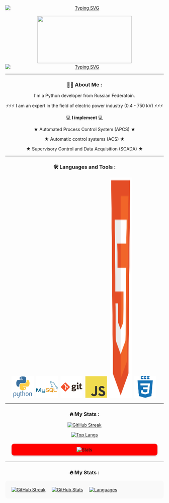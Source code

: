 <div id="header" align="center">
    <a href="https://git.io/typing-svg">
        <img src="https://readme-typing-svg.herokuapp.com?color=FF0000&lines=My+name+is+Anton&font=Ubuntu&size=24&width=400&height=100" 
             alt="Typing SVG" 
             style="display: block; margin: 0 auto;">
    </a>
    <br>
    <div id="header" align="center">
  <img src="https://media.giphy.com/media/dWesBcTLavkZuG35MI/giphy.gif" width="300" height="150"/>
</div>
    <a href="https://git.io/typing-svg">
        <img src="https://readme-typing-svg.herokuapp.com?color=FF0000&lines=Developer+of+APCS%2C+ACS%2C+SCADA&font=Ubuntu&size=24&width=400&height=100" 
             alt="Typing SVG" 
             style="display: block; margin: 0 auto;">
    </a>
</div>

--- 
<div align="center">
    
### :man_technologist: About Me :

<div id="header" align="center">
I'm a Python developer from Russian Federatoin.

:zap::zap::zap: I am an expert in the field of electric power industry (0.4 - 750 kV) :zap::zap::zap:

<div>💻 <b>I implement</b> 💻
 <p> <span class="star">&#x2605;</span> Automated Process Control System (APCS) <span class="star">&#x2605;</span></p>
 <p> <span class="star">&#x2605;</span> Automatic control systems (ACS) <span class="star">&#x2605;</span></p>
 <p> <span class="star">&#x2605;</span> Supervisory Control and Data Acquisition (SCADA) <span class="star">&#x2605;</span></p>
</div>
</div>

---
<div align="center">
    
### :hammer_and_wrench: Languages and Tools :
    
<div align="center">
  <img src="https://github.com/devicons/devicon/blob/master/icons/python/python-original-wordmark.svg" title="python" alt="python" width="70" height="70"/>&nbsp;
  <img src="https://github.com/devicons/devicon/blob/master/icons/mysql/mysql-original-wordmark.svg" title="MySQL"  alt="MySQL" width="70" height="70"/>&nbsp;
  <img src="https://github.com/devicons/devicon/blob/master/icons/git/git-original-wordmark.svg" title="Git" **alt="Git" width="70" height="70"/>&nbsp;
  <img src="https://github.com/devicons/devicon/blob/master/icons/javascript/javascript-original.svg" title="JavaScript" alt="JavaScript" width="70" height="70"/>&nbsp;
  <img src="https://github.com/devicons/devicon/blob/master/icons/html5/html5-original.svg" title="HTML5" alt="HTML" width="70" height="700"/>&nbsp;
  <img src="https://github.com/devicons/devicon/blob/master/icons/css3/css3-plain-wordmark.svg"  title="CSS3" alt="CSS" width="70" height="70"/>&nbsp;
</div>
</div>

---
<div align="center">

### :fire: My Stats :

[![GitHub Streak](https://github-readme-streak-stats.herokuapp.com/?user=Anton-Sergeev-EA&year=2025)](https://git.io/streak-stats)

[![Top Langs](https://github-readme-stats.vercel.app/api/top-langs/?username=Anton-Sergeev-EA&layout=compact&theme=vision-friendly-dark)](https://github.com/anuraghazra/github-readme-stats)

</div>

<div style="
    background-color: red;
    padding: 10px;
    border-radius: 8px;
    box-shadow: 0 2px 4px rgba(0,0,0,0.2);
    margin: 20px;
">
  <picture>
    <source media="(prefers-color-scheme: dark)" 
            srcset="https://github-readme-stats.vercel.app/api?username=Anton-Sergeev-EA&theme=dark">
    <source media="(prefers-color-scheme: light)" 
            srcset="https://github-readme-stats.vercel.app/api?username=Anton-Sergeev-EA&theme=default">
    <img alt="Stats" 
         src="https://github-readme-stats.vercel.app/api?username=Anton-Sergeev-EA&theme=dark">
  </picture>
</div>


---
### :fire: My Stats :

<div style="
display: flex;
flex-direction: column;
gap: 20px;
padding: 20px;
background-color: #f9f9f9;
border-radius: 8px;">

<div style="display: flex; gap: 20px;">
<a href="https://git.io/streak-stats" target="_blank">
<img
src="https://github-readme-streak-stats.herokuapp.com/?user=Anton-Sergeev-EA&year=2025"
alt="GitHub Streak"
style="max-width: 100%; height: auto;"
>

<a href="https://github.com/Anton-Sergeev-EA" target="_blank">
<img
src="https://github-readme-stats.vercel.app/api?username=Anton-Sergeev-EA&theme=dark"
alt="GitHub Stats"
style="max-width: 100%; height: auto;"
>
</a>

<a href="https://github.com/Anton-Sergeev-EA" target="_blank">
<img
src="https://github-readme-stats.vercel.app/api/top-langs/?username=Anton-Sergeev-EA&layout=compact"
alt="Languages"
style="max-width: 100%; height: auto;"
>
</a>
</div>

